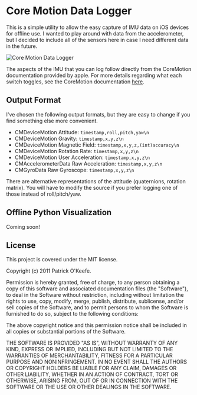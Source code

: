 # Core Motion Data Logger #

This is a simple utility to allow the easy capture of IMU data on iOS devices for offline use. I wanted to play around with data from the accelerometer, but I decided to include all of the sensors here in case I need different data in the future.

![Core Motion Data Logger](https://github.com/pokeefe/CoreMotion-Data-Logger/raw/master/screenshot.png)

The aspects of the IMU that you can log follow directly from the CoreMotion documentation provided by apple. For more details regarding what each switch toggles, see the CoreMotion documentation [here](http://developer.apple.com/library/ios/#documentation/CoreMotion/Reference/CoreMotion_Reference/_index.html).


## Output Format ##

I've chosen the following output formats, but they are easy to change if you find something else more convenient.

* CMDeviceMotion Attitude: `timestamp,roll,pitch,yaw\n`
* CMDeviceMotion Gravity: `timestamp,x,y,z\n`
* CMDeviceMotion Magnetic Field: `timestamp,x,y,z,(int)accuracy\n`
* CMDeviceMotion Rotation Rate: `timestamp,x,y,z\n`
* CMDeviceMotion User Acceleration: `timestamp,x,y,z\n`
* CMAccelerometerData Raw Acceleration: `timestamp,x,y,z\n`
* CMGyroData Raw Gyroscope: `timestamp,x,y,z\n`

There are alternative representations of the attitude (quaternions, rotation matrix). You will have to modify the source if you prefer logging one of those instead of roll/pitch/yaw.


## Offline Python Visualization ##

Coming soon!


## License ##

This project is covered under the MIT license.

Copyright (c) 2011 Patrick O'Keefe.

Permission is hereby granted, free of charge, to any person obtaining a copy of this software and associated documentation files (the "Software"), to deal in the Software without restriction, including without limitation the rights to use, copy, modify, merge, publish, distribute, sublicense, and/or sell copies of the Software, and to permit persons to whom the Software is furnished to do so, subject to the following conditions:

The above copyright notice and this permission notice shall be included in all copies or substantial portions of the Software.

THE SOFTWARE IS PROVIDED "AS IS", WITHOUT WARRANTY OF ANY KIND, EXPRESS OR IMPLIED, INCLUDING BUT NOT LIMITED TO THE WARRANTIES OF MERCHANTABILITY, FITNESS FOR A PARTICULAR PURPOSE AND NONINFRINGEMENT. IN NO EVENT SHALL THE AUTHORS OR COPYRIGHT HOLDERS BE LIABLE FOR ANY CLAIM, DAMAGES OR OTHER LIABILITY, WHETHER IN AN ACTION OF CONTRACT, TORT OR OTHERWISE, ARISING FROM, OUT OF OR IN CONNECTION WITH THE SOFTWARE OR THE USE OR OTHER DEALINGS IN THE SOFTWARE.
